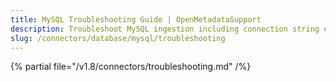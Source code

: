 ```yaml
---
title: MySQL Troubleshooting Guide | OpenMetadataSupport
description: Troubleshoot MySQL ingestion including connection string errors, access restrictions, and schema version conflicts.
slug: /connectors/database/mysql/troubleshooting
---
```


{% partial file="/v1.8/connectors/troubleshooting.md" /%}
